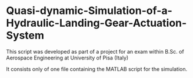 # Quasi-dynamic-Simulation-of-a-Hydraulic-Landing-Gear-Actuation-System
This script was developed as part of a project for an exam within B.Sc. of Aerospace Engineering at University of Pisa (Italy)

It consists only of one file containing the MATLAB script for the simulation.
